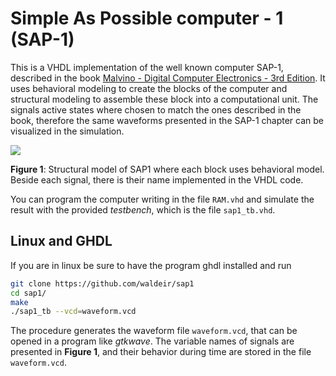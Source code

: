 # Simple As Possible computer - 1  (SAP-1)

This is a VHDL implementation of the well known computer SAP-1, described in
the book
[Malvino - Digital Computer Electronics - 3rd Edition](https://www.amazon.com/Digital-Computer-Electronics-Albert-Malvino/dp/0028005945).
It uses behavioral modeling
to create the blocks of the computer and structural modeling to assemble these
block into a computational unit. The signals active states where chosen to
match the ones described in the book, therefore the same waveforms presented in
the SAP-1 chapter can be visualized in the simulation.

![](images/block_diagram_sap1.png)

**Figure 1**: Structural model of SAP1 where each block uses behavioral model. Beside each signal, there is their name implemented in the VHDL code.


You can program the computer writing in the file `RAM.vhd` and simulate the
result with the provided *testbench*, which is the file `sap1_tb.vhd`.


## Linux and GHDL

If you are in linux be sure to have the program ghdl installed and run

```bash
git clone https://github.com/waldeir/sap1
cd sap1/
make
./sap1_tb --vcd=waveform.vcd
```

The procedure generates the waveform file `waveform.vcd`, that can be opened in
a program like *gtkwave*. The variable names of signals are presented in
**Figure 1**, and their behavior during time are stored in the file
`waveform.vcd`.


